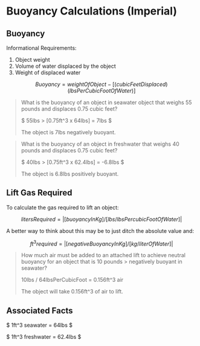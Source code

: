 # Buoyancy Calculations (Imperial)

## Buoyancy

Informational Requirements:

1. Object weight
1. Volume of water displaced by the object
1. Weight of displaced water

$$
Buoyancy = weightOfObject- [(cubicFeetDisplaced)(lbsPerCubicFootOfWater)]
$$

> What is the buoyancy of an object in seawater object that weighs 55 pounds and displaces 0.75 cubic feet?
> 
> $
> 55lbs > [0.75ft^3 x 64lbs] = 7lbs
> $
> 
> The object is 7lbs negatively buoyant.

> What is the buoyancy of an object in freshwater that weighs 40 pounds and displaces 0.75 cubic feet?
> 
> $
> 40lbs > [0.75ft^3 x 62.4lbs] = -6.8lbs
> $
> 
> The object is 6.8lbs positively buoyant.

## Lift Gas Required

To calculate the gas required to lift an object:

$$
litersRequired = |[buoyancyInKg] / [lbs/lbsPercubicFootOfWater]|
$$

A better way to think about this may be to just ditch the absolute value and:

$$
ft^3required= |[negativeBuoyancyInKg] / [kg/literOfWater]|
$$

> How much air must be added to an attached lift to achieve neutral buoyancy for an object that is 10 pounds > negatively buoyant in seawater?
>
> 10lbs / 64lbsPerCubicFoot = 0.156ft^3 air
>
> The object will take 0.156ft^3 of air to lift.

## Associated Facts

$
1ft^3 seawater = 64lbs
$

$
1ft^3 freshwater = 62.4lbs
$
